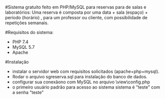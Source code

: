 #Sistema gratuito feito em PHP/MySQL para reservas para de salas e laboratórios:
Uma reserva é composta por uma data + sala (espaço)  + período (horário) , para um professor ou cliente, com possibilidade de repetições semanais.

#Requisitos do sistema:
- PHP 7.4
- MySQL 5.7
- Apache

#Instalação 
- instalar o servidor web com requisitos solicitados (apache+php+mysql).
- Rodar o arquivo sgreserva.sql para instalação do banco de dados.
- configurar sua conexãono com MySQL no arquivo \view\config.php
- o primeiro usuário padrão para acesso ao sistema sistema é "teste" com a senha "teste"

